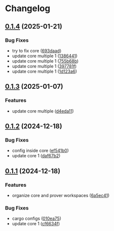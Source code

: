 # Changelog

## [0.1.4](https://github.com/antonbaliasnikov/release-please-multiple/compare/core-v0.1.3...core-v0.1.4) (2025-01-21)


### Bug Fixes

* try to fix core ([693daad](https://github.com/antonbaliasnikov/release-please-multiple/commit/693daadfc63254d8431322e9876e590ac76f2caf))
* update core multiple 1 ([1386441](https://github.com/antonbaliasnikov/release-please-multiple/commit/13864411ec7a931e6ff8ead9d4147a86bca11ac4))
* update core multiple 1 ([755b68b](https://github.com/antonbaliasnikov/release-please-multiple/commit/755b68b0a66e2ad5404fd317c2ddc85b4dbf3616))
* update core multiple 1 ([397781f](https://github.com/antonbaliasnikov/release-please-multiple/commit/397781f68343d1f0d8d61773e5b6e80a0bdfab2f))
* update core multiple 1 ([1d123a6](https://github.com/antonbaliasnikov/release-please-multiple/commit/1d123a60fc1698f86454f798e674b7fa03c883a1))

## [0.1.3](https://github.com/antonbaliasnikov/release-please-multiple/compare/core-v0.1.2...core-v0.1.3) (2025-01-07)


### Features

* update core multiple ([d4eda11](https://github.com/antonbaliasnikov/release-please-multiple/commit/d4eda1126dc518bd28c04f43352e22667cb8b945))

## [0.1.2](https://github.com/antonbaliasnikov/release-please-multiple/compare/core-v0.1.1...core-v0.1.2) (2024-12-18)


### Bug Fixes

* config inside core ([ef541b0](https://github.com/antonbaliasnikov/release-please-multiple/commit/ef541b0d0ee5a022570336c472423c612a7e0112))
* update core 1 ([daf67b2](https://github.com/antonbaliasnikov/release-please-multiple/commit/daf67b2056268cbfc189c6441afdab9dd24bdf89))

## [0.1.1](https://github.com/antonbaliasnikov/release-please-multiple/compare/core-v0.1.0...core-v0.1.1) (2024-12-18)


### Features

* organize core and prover workspaces ([6a5ec41](https://github.com/antonbaliasnikov/release-please-multiple/commit/6a5ec41494dfdc3a7fcd6bada8b56c3232bf47af))


### Bug Fixes

* cargo configs ([010ea75](https://github.com/antonbaliasnikov/release-please-multiple/commit/010ea759ec6a356848482b9937a9f0b36a30ea2f))
* update core 1 ([cf6634f](https://github.com/antonbaliasnikov/release-please-multiple/commit/cf6634fd6a9416494ef0bfb35336eb1fe9dcf9f6))
